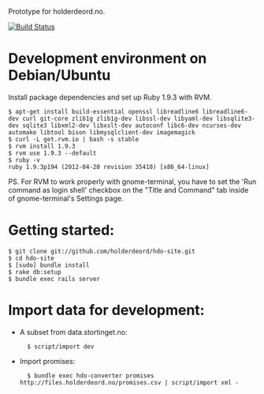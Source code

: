 Prototype for holderdeord.no.

[![Build Status](https://secure.travis-ci.org/holderdeord/hdo-site.png)](http://travis-ci.org/holderdeord/hdo-site)

Development environment on Debian/Ubuntu
========================================

Install package dependencies and set up Ruby 1.9.3 with RVM.

    $ apt-get install build-essential openssl libreadline6 libreadline6-dev curl git-core zlib1g zlib1g-dev libssl-dev libyaml-dev libsqlite3-dev sqlite3 libxml2-dev libxslt-dev autoconf libc6-dev ncurses-dev automake libtool bison libmysqlclient-dev imagemagick
    $ curl -L get.rvm.io | bash -s stable
    $ rvm install 1.9.3
    $ rvm use 1.9.3 --default
    $ ruby -v
    ruby 1.9.3p194 (2012-04-20 revision 35410) [x86_64-linux]

PS. For RVM to work properly with gnome-terminal, you have to set the 'Run command as login shell' checkbox on the "Title and Command" tab inside of gnome-terminal's Settings page.

Getting started:
================

    $ git clone git://github.com/holderdeord/hdo-site.git
    $ cd hdo-site
    $ [sudo] bundle install
    $ rake db:setup
    $ bundle exec rails server

Import data for development:
============================

* A subset from data.stortinget.no:

        $ script/import dev

* Import promises:

        $ bundle exec hdo-converter promises http://files.holderdeord.no/promises.csv | script/import xml -

